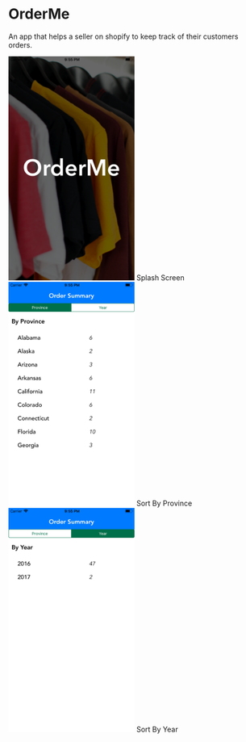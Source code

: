 # OrderMe
An app that helps a seller on shopify to keep track of their customers orders.

<img src="Screenshots/Splash.PNG" width="250">
Splash Screen


<img src="Screenshots/Province.PNG" width="250">
Sort By Province

<img src="Screenshots/Year.PNG" width="250">
Sort By Year
